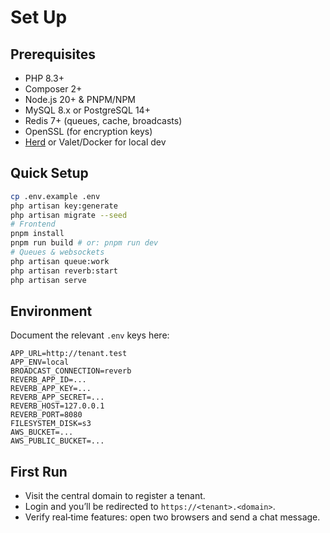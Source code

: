 # Set Up

## Prerequisites
- PHP 8.3+
- Composer 2+
- Node.js 20+ & PNPM/NPM
- MySQL 8.x or PostgreSQL 14+
- Redis 7+ (queues, cache, broadcasts)
- OpenSSL (for encryption keys)
- [Herd](https://herd.laravel.com/) or Valet/Docker for local dev

## Quick Setup
```bash
cp .env.example .env
php artisan key:generate
php artisan migrate --seed
# Frontend
pnpm install
pnpm run build # or: pnpm run dev
# Queues & websockets
php artisan queue:work
php artisan reverb:start
php artisan serve
```

## Environment
Document the relevant `.env` keys here:

```env
APP_URL=http://tenant.test
APP_ENV=local
BROADCAST_CONNECTION=reverb
REVERB_APP_ID=...
REVERB_APP_KEY=...
REVERB_APP_SECRET=...
REVERB_HOST=127.0.0.1
REVERB_PORT=8080
FILESYSTEM_DISK=s3
AWS_BUCKET=...
AWS_PUBLIC_BUCKET=...
```

## First Run
- Visit the central domain to register a tenant.
- Login and you’ll be redirected to `https://<tenant>.<domain>`.
- Verify real‑time features: open two browsers and send a chat message.
